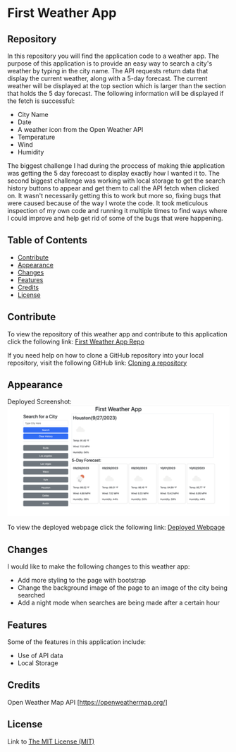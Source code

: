 # First Weather App

## Repository

In this repository you will find the application code to a weather app. The purpose of this application is to provide an easy way to search a city's weather by typing in the city name. The API requests return data that display the current weather, along with a 5-day forecast. The current weather will be displayed at the top section which is larger than the section that holds the 5 day forecast. The following information will be displayed if the fetch is successful:

- City Name
- Date
- A weather icon from the Open Weather API
- Temperature
- Wind
- Humidity

The biggest challenge I had during the proccess of making thie application was getting the 5 day forecoast to display exactly how I wanted it to. The second biggest challenge was working with local storage to get the search history buttons to appear and get them to call the API fetch when clicked on. It wasn't necessarily getting this to work but more so, fixing bugs that were caused because of the way I wrote the code. It took meticulous inspection of my own code and running it multiple times to find ways where I could improve and help get rid of some of the bugs that were happening.

## Table of Contents

- [Contribute](#contribute)
- [Appearance](#appearance)
- [Changes](#changes)
- [Features](#features)
- [Credits](#credits)
- [License](#license)

## Contribute

To view the repository of this weather app and contribute to this application click the following link:  [First Weather App Repo](https://github.com/lmansilla92/first-weather-app)

If you need help on how to clone a GitHub repository into your local repository, visit the following GitHub link: [Cloning a repository](https://docs.github.com/en/repositories/creating-and-managing-repositories/cloning-a-repository) 

## Appearance

Deployed Screenshot:
    ![First Weather App](assets/images/first-weather-app.png)

To view the deployed webpage click the following link: [Deployed Webpage](https://lmansilla92.github.io/first-weather-app/)

## Changes

I would like to make the following changes to this weather app:

- Add more styling to the page with bootstrap
- Change the background image of the page to an image of the city being searched
- Add a night mode when searches are being made after a certain hour


## Features

Some of the features in this application include:

- Use of API data
- Local Storage

## Credits

Open Weather Map API [https://openweathermap.org/]

## License

Link to [The MIT License (MIT)](https://github.com/lmansilla92/coding-quiz-challenge/blob/main/LICENSE)